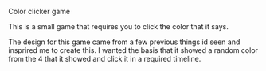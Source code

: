 Color clicker game

This is a small game that requires you to click the color that it says.

The design for this game came from a few previous things id seen and insprired me to create this.
I wanted the basis that it showed a random color from the 4 that it showed and click it in a required timeline.

